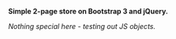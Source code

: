 **Simple 2-page store on Bootstrap 3 and jQuery.**

_Nothing special here - testing out JS objects._